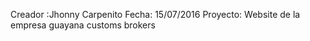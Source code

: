 
Creador :Jhonny Carpenito
Fecha: 15/07/2016
Proyecto: Website de la empresa guayana customs brokers